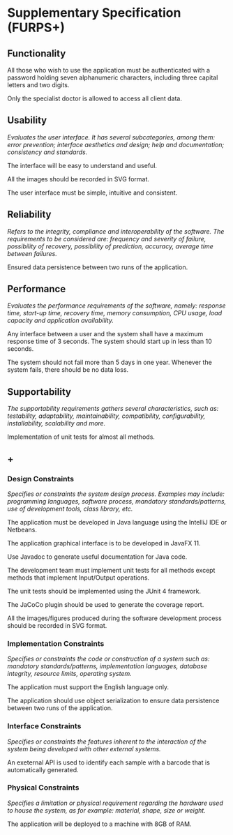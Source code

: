 # Supplementary Specification (FURPS+)

## Functionality

All those who wish to use the application must be authenticated with a password holding seven alphanumeric characters,
including three capital letters and two digits.

Only the specialist doctor is allowed to access all client data.


## Usability 

_Evaluates the user interface. It has several subcategories,
among them: error prevention; interface aesthetics and design; help and
documentation; consistency and standards._

The interface will be easy to understand and useful.

All the images should be recorded in SVG format.

The user interface must be simple, intuitive and consistent.


## Reliability
_Refers to the integrity, compliance and interoperability of the software. The requirements to be considered are: frequency and severity of failure, possibility of recovery, possibility of prediction, accuracy, average time between failures._

Ensured data persistence between two runs of the application.


## Performance
_Evaluates the performance requirements of the software, namely: response time, start-up time, recovery time, memory consumption, CPU usage, load capacity and application availability._

Any interface between a user and the system shall have a maximum response time of 3 seconds. The system should start up in less than 10 seconds.

The system should not fail more than 5 days in one year. Whenever the system fails, there should be no data loss.


## Supportability
_The supportability requirements gathers several characteristics, such as:
testability, adaptability, maintainability, compatibility,
configurability, installability, scalability and more._ 

Implementation of unit tests for almost all methods.


## +


### Design Constraints

_Specifies or constraints the system design process. Examples may include: programming languages, software process, mandatory standards/patterns, use of development tools, class library, etc._
  
The application must be developed in Java language using the IntelliJ IDE or Netbeans.

The application graphical interface is to be developed in JavaFX 11.

Use Javadoc to generate useful documentation for Java code.

The development team must implement unit tests for all methods except methods that implement
Input/Output operations.

The unit tests should be implemented using the JUnit 4 framework.

The JaCoCo plugin should be used to generate the coverage report.

All the images/figures produced during the software development process should be recorded in SVG format. 


### Implementation Constraints

_Specifies or constraints the code or construction of a system such
as: mandatory standards/patterns, implementation languages,
database integrity, resource limits, operating system._

The application must support the English language only.

The application should use object serialization to ensure data persistence between two runs of the
application.


### Interface Constraints
_Specifies or constraints the features inherent to the interaction of the
system being developed with other external systems._

An exeternal API is used to identify each sample with a barcode that is automatically generated.


### Physical Constraints

_Specifies a limitation or physical requirement regarding the hardware used to house the system, as for example: material, shape, size or weight._

The application will be deployed to a machine with 8GB of RAM.